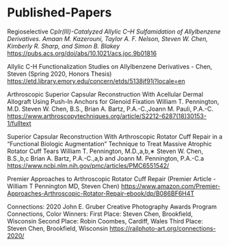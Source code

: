 # Published-Papers

Regioselective Cp*Ir(III)-Catalyzed Allylic C–H Sulfamidation of Allylbenzene Derivatives.
Amaan M. Kazerouni, Taylor A. F. Nelson, Steven W. Chen, Kimberly R. Sharp, and Simon B. Blakey*
https://pubs.acs.org/doi/abs/10.1021/acs.joc.9b01816

Allylic C-H Functionalization Studies on Allylbenzene Derivatives - Chen, Steven (Spring 2020, Honors Thesis)
https://etd.library.emory.edu/concern/etds/5138jf91j?locale=en

Arthroscopic Superior Capsular Reconstruction With Acellular Dermal Allograft Using Push-In Anchors for Glenoid Fixation
William T. Pennington, M.D. Steven W. Chen, B.S., Brian A. Bartz, P.A.-C.,Joann M. Pauli, P.A.-C.
https://www.arthroscopytechniques.org/article/S2212-6287(18)30153-1/fulltext

Superior Capsular Reconstruction With Arthroscopic Rotator Cuff Repair in a “Functional Biologic Augmentation” Technique to Treat Massive Atrophic Rotator Cuff Tears
William T. Pennington, M.D.,a,b,∗ Steven W. Chen, B.S.,b,c Brian A. Bartz, P.A.-C.,a,b and Joann M. Pennington, P.A.-C.a
https://www.ncbi.nlm.nih.gov/pmc/articles/PMC6551542/

Premier Approaches to Arthroscopic Rotator Cuff Repair
(Premier Article - William T Pennington MD, Steven Chen)
https://www.amazon.com/Premier-Approaches-Arthroscopic-Rotator-Repair-ebook/dp/B086BF6H4T

Connections: 2020 John E. Gruber Creative Photography Awards Program
Connections, Color Winners:
First Place: Steven Chen, Brookfield, Wisconsin
Second Place: Robin Coombes, Cardiff, Wales
Third Place: Steven Chen, Brookfield, Wisconsin
https://railphoto-art.org/connections-2020/
